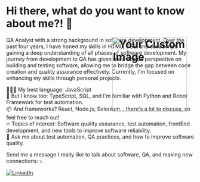 

  <h1>Hi there, what do you want to know about me?! 👋   <div style="position: relative; padding-right: 220px;">
  <img src="https://raw.githubusercontent.com/MicaelliMedeiros/micaellimedeiros/master/image/computer-illustration.png" alt="Your Custom Image" width="200" style="position: absolute; top: 0; right: 0; margin: 20px;"> </h1>
  <p>
    QA Analyst with a strong background in software development. Over the past four years, I have honed my skills in HTML, CSS, and JavaScript, gaining a deep understanding of all phases of software development. My journey from development to QA has given me a unique perspective on building and testing software, allowing me to bridge the gap between code creation and quality assurance effectively. Currently, I'm focused on enhancing my skills through personal projects.
  </p>
  <p>
    👨🏻‍💻 My best language: JavaScript<br>
    🧠 But I know too: TypeScript, SQL, and I'm familiar with Python and Robot Framework for test automation.<br>
    📦 And frameworks? React, Node.js, Selenium... there's a lot to discuss, so feel free to reach out!<br>
    🔥 Topics of interest: Software quality assurance, test automation, frontEnd development, and new tools to improve software reliability.<br>
    💬 Ask me about test automation, QA practices, and how to improve software quality.
  </p>
  <p>
    Send me a message I really like to talk about software, QA, and making new connections: ⤵️
  </p>
  <p>
    <a href="https://www.linkedin.com/in/matheuscavalcantevb/"><img src="https://img.shields.io/badge/LinkedIn-0077B5?style=for-the-badge&logo=linkedin&logoColor=white" alt="LinkedIn"></a>
    <a href
